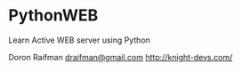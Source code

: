 # PythonWEB
Learn Active WEB server using Python

Doron Raifman
draifman@gmail.com
http://knight-devs.com/
